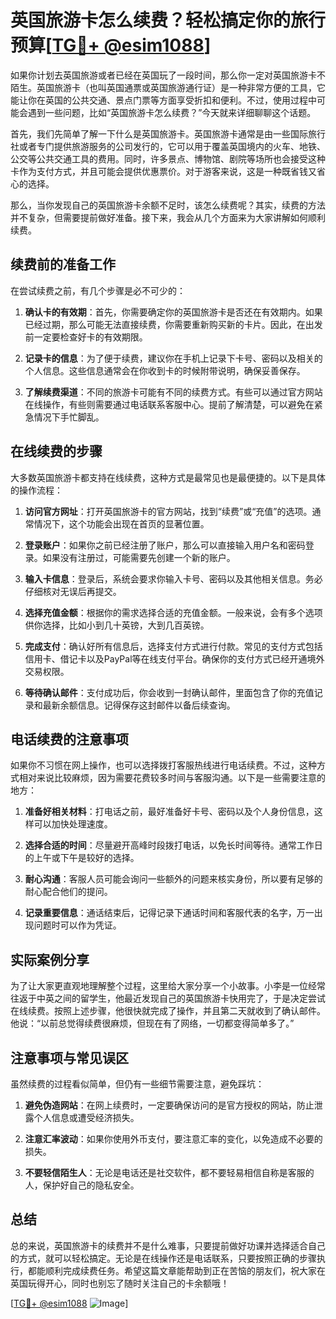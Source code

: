 # 英国旅游卡怎么续费？轻松搞定你的旅行预算[[TG💪+ @esim1088](https://t.me/s/esim1088)]

如果你计划去英国旅游或者已经在英国玩了一段时间，那么你一定对英国旅游卡不陌生。英国旅游卡（也叫英国通票或英国旅游通行证）是一种非常方便的工具，它能让你在英国的公共交通、景点门票等方面享受折扣和便利。不过，使用过程中可能会遇到一些问题，比如“英国旅游卡怎么续费？”今天就来详细聊聊这个话题。

首先，我们先简单了解一下什么是英国旅游卡。英国旅游卡通常是由一些国际旅行社或者专门提供旅游服务的公司发行的，它可以用于覆盖英国境内的火车、地铁、公交等公共交通工具的费用。同时，许多景点、博物馆、剧院等场所也会接受这种卡作为支付方式，并且可能会提供优惠票价。对于游客来说，这是一种既省钱又省心的选择。

那么，当你发现自己的英国旅游卡余额不足时，该怎么续费呢？其实，续费的方法并不复杂，但需要提前做好准备。接下来，我会从几个方面来为大家讲解如何顺利续费。

## 续费前的准备工作

在尝试续费之前，有几个步骤是必不可少的：

1. **确认卡的有效期**：首先，你需要确定你的英国旅游卡是否还在有效期内。如果已经过期，那么可能无法直接续费，你需要重新购买新的卡片。因此，在出发前一定要检查好卡的有效期限。

2. **记录卡的信息**：为了便于续费，建议你在手机上记录下卡号、密码以及相关的个人信息。这些信息通常会在你收到卡的时候附带说明，确保妥善保存。

3. **了解续费渠道**：不同的旅游卡可能有不同的续费方式。有些可以通过官方网站在线操作，有些则需要通过电话联系客服中心。提前了解清楚，可以避免在紧急情况下手忙脚乱。

## 在线续费的步骤

大多数英国旅游卡都支持在线续费，这种方式是最常见也是最便捷的。以下是具体的操作流程：

1. **访问官方网址**：打开英国旅游卡的官方网站，找到“续费”或“充值”的选项。通常情况下，这个功能会出现在首页的显著位置。

2. **登录账户**：如果你之前已经注册了账户，那么可以直接输入用户名和密码登录。如果没有注册过，可能需要先创建一个新的账户。

3. **输入卡信息**：登录后，系统会要求你输入卡号、密码以及其他相关信息。务必仔细核对无误后再提交。

4. **选择充值金额**：根据你的需求选择合适的充值金额。一般来说，会有多个选项供你选择，比如小到几十英镑，大到几百英镑。

5. **完成支付**：确认好所有信息后，选择支付方式进行付款。常见的支付方式包括信用卡、借记卡以及PayPal等在线支付平台。确保你的支付方式已经开通境外交易权限。

6. **等待确认邮件**：支付成功后，你会收到一封确认邮件，里面包含了你的充值记录和最新余额信息。记得保存这封邮件以备后续查询。

## 电话续费的注意事项

如果你不习惯在网上操作，也可以选择拨打客服热线进行电话续费。不过，这种方式相对来说比较麻烦，因为需要花费较多时间与客服沟通。以下是一些需要注意的地方：

1. **准备好相关材料**：打电话之前，最好准备好卡号、密码以及个人身份信息，这样可以加快处理速度。

2. **选择合适的时间**：尽量避开高峰时段拨打电话，以免长时间等待。通常工作日的上午或下午是较好的选择。

3. **耐心沟通**：客服人员可能会询问一些额外的问题来核实身份，所以要有足够的耐心配合他们的提问。

4. **记录重要信息**：通话结束后，记得记录下通话时间和客服代表的名字，万一出现问题时可以作为凭证。

## 实际案例分享

为了让大家更直观地理解整个过程，这里给大家分享一个小故事。小李是一位经常往返于中英之间的留学生，他最近发现自己的英国旅游卡快用完了，于是决定尝试在线续费。按照上述步骤，他很快就完成了操作，并且第二天就收到了确认邮件。他说：“以前总觉得续费很麻烦，但现在有了网络，一切都变得简单多了。”

## 注意事项与常见误区

虽然续费的过程看似简单，但仍有一些细节需要注意，避免踩坑：

1. **避免伪造网站**：在网上续费时，一定要确保访问的是官方授权的网站，防止泄露个人信息或遭受经济损失。

2. **注意汇率波动**：如果你使用外币支付，要注意汇率的变化，以免造成不必要的损失。

3. **不要轻信陌生人**：无论是电话还是社交软件，都不要轻易相信自称是客服的人，保护好自己的隐私安全。

## 总结

总的来说，英国旅游卡的续费并不是什么难事，只要提前做好功课并选择适合自己的方式，就可以轻松搞定。无论是在线操作还是电话联系，只要按照正确的步骤执行，都能顺利完成续费任务。希望这篇文章能帮助到正在苦恼的朋友们，祝大家在英国玩得开心，同时也别忘了随时关注自己的卡余额哦！

[[TG💪+ @esim1088](https://t.me/s/esim1088) ![Image](https://i.postimg.cc/4NQfJmqS/Snipaste-2025-05-13-00-14-12.png)]